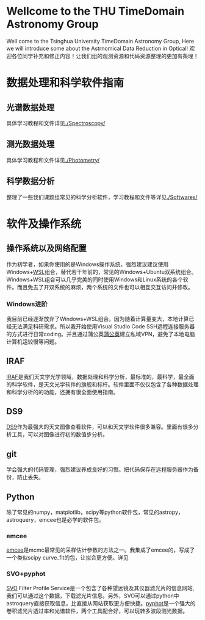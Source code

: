 # Wellcome to the THU TimeDomain Astronomy Group
Well come to the Tsinghua University TimeDomain Astronomy Group, Here we will introduce some about the Astrnomical Data Reduction in Optical!
欢迎各位同学补充和修正内容！让我们组的观测资源和代码资源整理的更加有条理！

# 数据处理和科学软件指南

## 光谱数据处理
具体学习教程和文件详见[./Spectroscopy/](./Spectroscopy/)
## 测光数据处理
具体学习教程和文件详见[./Photometry/](./Photometry/)
## 科学数据分析
整理了一些我们课题组常见的科学分析软件，学习教程和文件等详见[./Softwares/](./Softwares/)

# 软件及操作系统

## 操作系统以及网络配置
作为初学者，如果你使用的是Windows操作系统，强烈建议建议使用Windows+[WSL](https://learn.microsoft.com/en-us/windows/wsl/install)组合，替代若干年前的，常见的Windows+Ubuntu双系统组合。Windows+WSL组合可以几乎完美的同时使用Windows和Linux系统的各个软件。而且免去了开双系统的麻烦，两个系统的文件也可以相互交互访问并修改。


### Windows进阶
我目前已经逐渐放弃了Windows+WSL组合。因为随着计算量变大，本地计算已经无法满足科研需求。所以我开始使用Visual Studio Code SSH远程连接服务器的方式进行日常coding。并且通过蒲公英[蒲公英](https://pgy.oray.com/)建立私域VPN，避免了本地电脑计算机运较慢等问题。

## IRAF
[IRAF](https://iraf.net/)是我们天文学光学领域，数据处理和科学分析，最标准的，最科学，最全面的科学软件，是天文光学软件的旗舰和标杆。软件里面不仅仅包含了各种数据处理和科学分析的的功能，还拥有很全面使用指南。

## DS9
[DS9](https://sites.google.com/cfa.harvard.edu/saoimageds9)作为最强大的天文图像查看软件，可以和天文学软件很多兼容。里面有很多分析工具，可以对图像进行初的数值步分析。

## git
学会强大的代码管理，强烈建议养成良好的习惯。把代码保存在远程服务器作为备份，防止丢失。

## Python
除了常见的numpy，matplotlib，scipy等python软件包，常见的astropy，astroquery，emcee也是必学的软件包。

### emcee
[emcee](https://emcee.readthedocs.io/en/stable/)是mcmc最常见的采样估计参数的方法之一。我集成了emcee的，写成了一个类似scipy curve_fit的包，让拟合更方便。详见[]()

### SVO+pyphot
[SVO](http://svo2.cab.inta-csic.es/) Filter Profile Service是一个包含了各种望远镜及其仪器滤光片的信息网站,我们可以通过这个数据，下载滤光片信息。另外，SVO可以通过python中astroquery直接获取信息，比直接从网站获取更方便快捷。[pyphot](https://mfouesneau.github.io/pyphot/)是一个强大的卷积滤光片透过率和光谱软件，两个工具配合好，可以玩转多波段测光数据。
